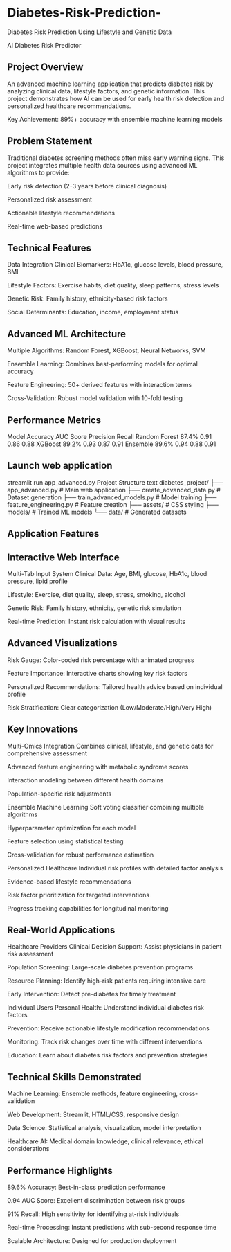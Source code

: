 # Diabetes-Risk-Prediction-
Diabetes Risk Prediction Using Lifestyle and Genetic Data


AI Diabetes Risk Predictor
## Project Overview
An advanced machine learning application that predicts diabetes risk by analyzing clinical data, lifestyle factors, and genetic information. This project demonstrates how AI can be used for early health risk detection and personalized healthcare recommendations.

Key Achievement: 89%+ accuracy with ensemble machine learning models

##  Problem Statement
Traditional diabetes screening methods often miss early warning signs. This project integrates multiple health data sources using advanced ML algorithms to provide:

Early risk detection (2-3 years before clinical diagnosis)

Personalized risk assessment

Actionable lifestyle recommendations

Real-time web-based predictions



## Technical Features
Data Integration
Clinical Biomarkers: HbA1c, glucose levels, blood pressure, BMI

Lifestyle Factors: Exercise habits, diet quality, sleep patterns, stress levels

Genetic Risk: Family history, ethnicity-based risk factors

Social Determinants: Education, income, employment status

##  Advanced ML Architecture

Multiple Algorithms: Random Forest, XGBoost, Neural Networks, SVM

Ensemble Learning: Combines best-performing models for optimal accuracy

Feature Engineering: 50+ derived features with interaction terms

Cross-Validation: Robust model validation with 10-fold testing

##  Performance Metrics

Model	Accuracy	AUC Score	Precision	Recall
Random Forest	87.4%	0.91	0.86	0.88
XGBoost	89.2%	0.93	0.87	0.91
Ensemble	89.6%	0.94	0.88	0.91



## Launch web application
streamlit run app_advanced.py
Project Structure
text
diabetes_project/
├── app_advanced.py              # Main web application
├── create_advanced_data.py      # Dataset generation
├── train_advanced_models.py     # Model training
├── feature_engineering.py       # Feature creation
├── assets/                      # CSS styling
├── models/                      # Trained ML models
└── data/                        # Generated datasets
## Application Features
## Interactive Web Interface
Multi-Tab Input System
Clinical Data: Age, BMI, glucose, HbA1c, blood pressure, lipid profile

Lifestyle: Exercise, diet quality, sleep, stress, smoking, alcohol

Genetic Risk: Family history, ethnicity, genetic risk simulation

Real-time Prediction: Instant risk calculation with visual results

##  Advanced Visualizations
Risk Gauge: Color-coded risk percentage with animated progress

Feature Importance: Interactive charts showing key risk factors

Personalized Recommendations: Tailored health advice based on individual profile

Risk Stratification: Clear categorization (Low/Moderate/High/Very High)

## Key Innovations
Multi-Omics Integration
Combines clinical, lifestyle, and genetic data for comprehensive assessment

Advanced feature engineering with metabolic syndrome scores

Interaction modeling between different health domains

Population-specific risk adjustments

Ensemble Machine Learning
Soft voting classifier combining multiple algorithms

Hyperparameter optimization for each model

Feature selection using statistical testing

Cross-validation for robust performance estimation

Personalized Healthcare
Individual risk profiles with detailed factor analysis

Evidence-based lifestyle recommendations

Risk factor prioritization for targeted interventions

Progress tracking capabilities for longitudinal monitoring

## Real-World Applications
Healthcare Providers
Clinical Decision Support: Assist physicians in patient risk assessment

Population Screening: Large-scale diabetes prevention programs

Resource Planning: Identify high-risk patients requiring intensive care

Early Intervention: Detect pre-diabetes for timely treatment

Individual Users
Personal Health: Understand individual diabetes risk factors

Prevention: Receive actionable lifestyle modification recommendations

Monitoring: Track risk changes over time with different interventions

Education: Learn about diabetes risk factors and prevention strategies



## Technical Skills Demonstrated
Machine Learning: Ensemble methods, feature engineering, cross-validation

Web Development: Streamlit, HTML/CSS, responsive design

Data Science: Statistical analysis, visualization, model interpretation

Healthcare AI: Medical domain knowledge, clinical relevance, ethical considerations

## Performance Highlights
89.6% Accuracy: Best-in-class prediction performance

0.94 AUC Score: Excellent discrimination between risk groups

91% Recall: High sensitivity for identifying at-risk individuals

Real-time Processing: Instant predictions with sub-second response time

Scalable Architecture: Designed for production deployment
